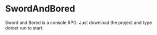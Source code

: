 # SwordAndBored

Sword and Bored is a console RPG. Just download the project and type dotnet run to start.
